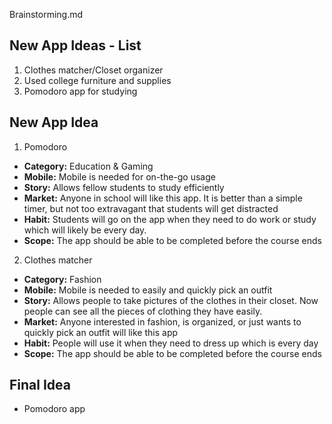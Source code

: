 Brainstorming.md

## New App Ideas - List
1. Clothes matcher/Closet organizer
2. Used college furniture and supplies
3. Pomodoro app for studying

## New App Idea
1. Pomodoro
- **Category:** Education & Gaming
- **Mobile:** Mobile is needed for on-the-go usage
- **Story:** Allows fellow students to study efficiently
- **Market:** Anyone in school will like this app. It is better than a simple timer, but not too extravagant that students will get distracted
- **Habit:** Students will go on the app when they need to do work or study which will likely be every day. 
- **Scope:** The app should be able to be completed before the course ends

2. Clothes matcher
- **Category:** Fashion
- **Mobile:** Mobile is needed to easily and quickly pick an outfit 
- **Story:** Allows people to take pictures of the clothes in their closet. Now people can see all the pieces of clothing they have easily.
- **Market:** Anyone interested in fashion, is organized, or just wants to quickly pick an outfit will like this app
- **Habit:** People will use it when they need to dress up which is every day
- **Scope:** The app should be able to be completed before the course ends

## Final Idea
- Pomodoro app